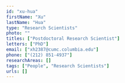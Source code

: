 ```yaml
---
id: "xu-hua"
firstName: "Xu"
lastName: "Hua"
type: "Research Scientists"
photo: ""
titles: ["Postdoctoral Research Scientist"]
letters: ["PhD"]
email: ["xh2387@cumc.columbia.edu"]
phone: ["(212) 851-4937"]
researchAreas: []
tags: ["People", "Research Scientists"]
urls: []
---
```

